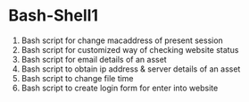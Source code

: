 # Bash-Shell1
1. Bash script for change macaddress of present session
2. Bash script for customized way of checking website status
3. Bash script for email details of an asset
4. Bash script to obtain ip address & server details of an asset
5. Bash script to change file time
6. Bash script to create login form for enter into website
